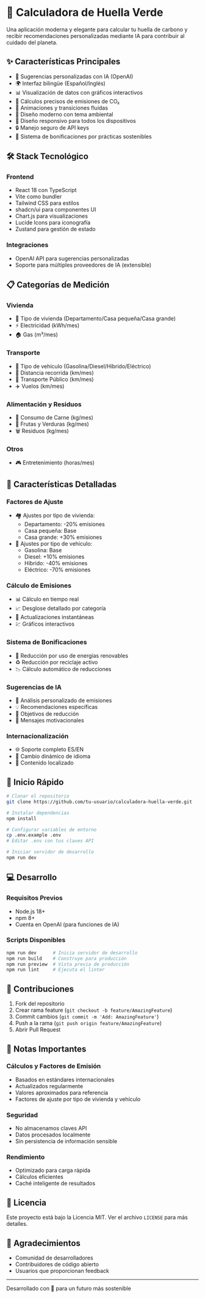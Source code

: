 # 🌱 Calculadora de Huella Verde

Una aplicación moderna y elegante para calcular tu huella de carbono y recibir recomendaciones personalizadas mediante IA para contribuir al cuidado del planeta.

## ✨ Características Principales

- 🤖 Sugerencias personalizadas con IA (OpenAI)
- 🌍 Interfaz bilingüe (Español/Inglés)
- 📊 Visualización de datos con gráficos interactivos
- 🎯 Cálculos precisos de emisiones de CO₂
- 💫 Animaciones y transiciones fluidas
- 🎨 Diseño moderno con tema ambiental
- 📱 Diseño responsivo para todos los dispositivos
- 🔒 Manejo seguro de API keys
- 🌿 Sistema de bonificaciones por prácticas sostenibles

## 🛠️ Stack Tecnológico

### Frontend
- React 18 con TypeScript
- Vite como bundler
- Tailwind CSS para estilos
- shadcn/ui para componentes UI
- Chart.js para visualizaciones
- Lucide Icons para iconografía
- Zustand para gestión de estado

### Integraciones
- OpenAI API para sugerencias personalizadas
- Soporte para múltiples proveedores de IA (extensible)

## 📋 Categorías de Medición

### Vivienda
- 🏢 Tipo de vivienda (Departamento/Casa pequeña/Casa grande)
- ⚡ Electricidad (kWh/mes)
- 🏠 Gas (m³/mes)

### Transporte
- 🚗 Tipo de vehículo (Gasolina/Diesel/Híbrido/Eléctrico)
- 🚗 Distancia recorrida (km/mes)
- 🚌 Transporte Público (km/mes)
- ✈️ Vuelos (km/mes)

### Alimentación y Residuos
- 🥩 Consumo de Carne (kg/mes)
- 🥗 Frutas y Verduras (kg/mes)
- 🗑️ Residuos (kg/mes)

### Otros
- 🎮 Entretenimiento (horas/mes)

## 🌟 Características Detalladas

### Factores de Ajuste
- 🏘️ Ajustes por tipo de vivienda:
  - Departamento: -20% emisiones
  - Casa pequeña: Base
  - Casa grande: +30% emisiones
- 🚙 Ajustes por tipo de vehículo:
  - Gasolina: Base
  - Diesel: +10% emisiones
  - Híbrido: -40% emisiones
  - Eléctrico: -70% emisiones

### Cálculo de Emisiones
- 📊 Cálculo en tiempo real
- 📈 Desglose detallado por categoría
- 🔄 Actualizaciones instantáneas
- 💹 Gráficos interactivos

### Sistema de Bonificaciones
- 🌿 Reducción por uso de energías renovables
- ♻️ Reducción por reciclaje activo
- 📉 Cálculo automático de reducciones

### Sugerencias de IA
- 🤖 Análisis personalizado de emisiones
- 💡 Recomendaciones específicas
- 🎯 Objetivos de reducción
- 💪 Mensajes motivacionales

### Internacionalización
- 🌐 Soporte completo ES/EN
- 🔄 Cambio dinámico de idioma
- 📝 Contenido localizado

## 🚀 Inicio Rápido

```bash
# Clonar el repositorio
git clone https://github.com/tu-usuario/calculadora-huella-verde.git

# Instalar dependencias
npm install

# Configurar variables de entorno
cp .env.example .env
# Editar .env con tus claves API

# Iniciar servidor de desarrollo
npm run dev
```

## 💻 Desarrollo

### Requisitos Previos
- Node.js 18+
- npm 8+
- Cuenta en OpenAI (para funciones de IA)

### Scripts Disponibles
```bash
npm run dev      # Inicia servidor de desarrollo
npm run build    # Construye para producción
npm run preview  # Vista previa de producción
npm run lint     # Ejecuta el linter
```

## 🤝 Contribuciones

1. Fork del repositorio
2. Crear rama feature (`git checkout -b feature/AmazingFeature`)
3. Commit cambios (`git commit -m 'Add: AmazingFeature'`)
4. Push a la rama (`git push origin feature/AmazingFeature`)
5. Abrir Pull Request

## 📝 Notas Importantes

### Cálculos y Factores de Emisión
- Basados en estándares internacionales
- Actualizados regularmente
- Valores aproximados para referencia
- Factores de ajuste por tipo de vivienda y vehículo

### Seguridad
- No almacenamos claves API
- Datos procesados localmente
- Sin persistencia de información sensible

### Rendimiento
- Optimizado para carga rápida
- Cálculos eficientes
- Caché inteligente de resultados

## 📜 Licencia

Este proyecto está bajo la Licencia MIT. Ver el archivo `LICENSE` para más detalles.

## 🙏 Agradecimientos

- Comunidad de desarrolladores
- Contribuidores de código abierto
- Usuarios que proporcionan feedback

---

Desarrollado con 💚 para un futuro más sostenible